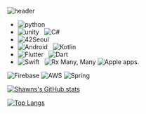 
![header](https://capsule-render.vercel.app/api?type=rect&color=auto&height=300&section=header&text=Shawn's%20Lab&fontSize=90)

- ![python](https://img.shields.io/badge/python-white?logo=python)  <br/> 
- ![unity](https://img.shields.io/badge/unity-black?logo=unity) &nbsp; ![C#](https://img.shields.io/badge/Csharp-239120?logo=C%20Sharp) <br/> 
- ![42Seoul](https://img.shields.io/badge/42Seoul-black?logo=42) 
- ![Android](https://img.shields.io/badge/Android-white?logo=Android) &nbsp; ![Kotlin](https://img.shields.io/badge/Kotlin-FF9E2A?logo=Kotlin)
- ![Flutter](https://img.shields.io/badge/Flutter-02569B?logo=Flutter) &nbsp; ![Dart](https://img.shields.io/badge/Dart-0175C2?logo=Dart) <br/> 
- ![Swift](https://img.shields.io/badge/swift-white?logo=Swift) &nbsp; ![Rx](https://img.shields.io/badge/RxSwift-B7178C?logo=ReactiveX)
  Many, Many ![Apple](https://img.shields.io/badge/Apple-black?logo=Apple) apps.


![Firebase](https://img.shields.io/badge/Firebase-red?logo=Firebase) ![AWS](https://img.shields.io/badge/Amazon%20Aws-red?logo=Amazon%20AWS)  ![Spring](https://img.shields.io/badge/Spring%20Boot-white?logo=Spring%20Boot)


[![Shawns's GitHub stats](https://github-readme-stats.vercel.app/api?username=ShawnyLab)](https://github.com/ShawnyLab/github-readme-stats)

[![Top Langs](https://github-readme-stats.vercel.app/api/top-langs/?username=ShawnyLab)](https://github.com/ShawnyLab/github-readme-stats)
